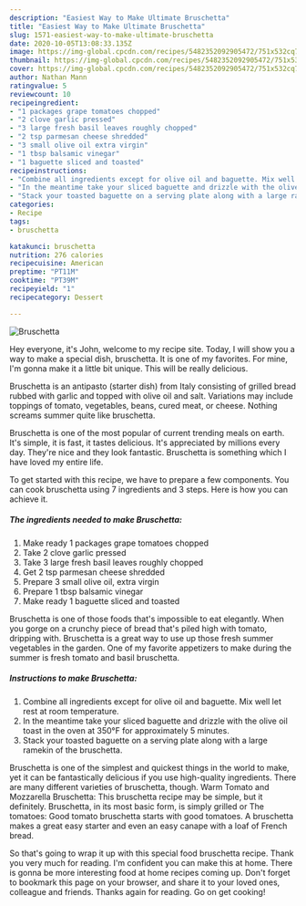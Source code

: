```yaml
---
description: "Easiest Way to Make Ultimate Bruschetta"
title: "Easiest Way to Make Ultimate Bruschetta"
slug: 1571-easiest-way-to-make-ultimate-bruschetta
date: 2020-10-05T13:08:33.135Z
image: https://img-global.cpcdn.com/recipes/5482352092905472/751x532cq70/bruschetta-recipe-main-photo.jpg
thumbnail: https://img-global.cpcdn.com/recipes/5482352092905472/751x532cq70/bruschetta-recipe-main-photo.jpg
cover: https://img-global.cpcdn.com/recipes/5482352092905472/751x532cq70/bruschetta-recipe-main-photo.jpg
author: Nathan Mann
ratingvalue: 5
reviewcount: 10
recipeingredient:
- "1 packages grape tomatoes chopped"
- "2 clove garlic pressed"
- "3 large fresh basil leaves roughly chopped"
- "2 tsp parmesan cheese shredded"
- "3 small olive oil extra virgin"
- "1 tbsp balsamic vinegar"
- "1 baguette sliced and toasted"
recipeinstructions:
- "Combine all ingredients except for olive oil and baguette. Mix well let rest at room temperature."
- "In the meantime take your sliced baguette and drizzle with the olive oil toast in the oven at 350°F for approximately 5 minutes."
- "Stack your toasted baguette on a serving plate along with a large ramekin of the bruschetta."
categories:
- Recipe
tags:
- bruschetta

katakunci: bruschetta 
nutrition: 276 calories
recipecuisine: American
preptime: "PT11M"
cooktime: "PT39M"
recipeyield: "1"
recipecategory: Dessert

---
```



![Bruschetta](https://img-global.cpcdn.com/recipes/5482352092905472/751x532cq70/bruschetta-recipe-main-photo.jpg)

Hey everyone, it's John, welcome to my recipe site. Today, I will show you a way to make a special dish, bruschetta. It is one of my favorites. For mine, I'm gonna make it a little bit unique. This will be really delicious.

Bruschetta is an antipasto (starter dish) from Italy consisting of grilled bread rubbed with garlic and topped with olive oil and salt. Variations may include toppings of tomato, vegetables, beans, cured meat, or cheese. Nothing screams summer quite like bruschetta.

Bruschetta is one of the most popular of current trending meals on earth. It's simple, it is fast, it tastes delicious. It's appreciated by millions every day. They're nice and they look fantastic. Bruschetta is something which I have loved my entire life.


To get started with this recipe, we have to prepare a few components. You can cook bruschetta using 7 ingredients and 3 steps. Here is how you can achieve it.

<!--inarticleads1-->

##### The ingredients needed to make Bruschetta:

1. Make ready 1 packages grape tomatoes chopped
1. Take 2 clove garlic pressed
1. Take 3 large fresh basil leaves roughly chopped
1. Get 2 tsp parmesan cheese shredded
1. Prepare 3 small olive oil, extra virgin
1. Prepare 1 tbsp balsamic vinegar
1. Make ready 1 baguette sliced and toasted


Bruschetta is one of those foods that&#39;s impossible to eat elegantly. When you gorge on a crunchy piece of bread that&#39;s piled high with tomato, dripping with. Bruschetta is a great way to use up those fresh summer vegetables in the garden. One of my favorite appetizers to make during the summer is fresh tomato and basil bruschetta. 

<!--inarticleads2-->

##### Instructions to make Bruschetta:

1. Combine all ingredients except for olive oil and baguette. Mix well let rest at room temperature.
1. In the meantime take your sliced baguette and drizzle with the olive oil toast in the oven at 350°F for approximately 5 minutes.
1. Stack your toasted baguette on a serving plate along with a large ramekin of the bruschetta.


Bruschetta is one of the simplest and quickest things in the world to make, yet it can be fantastically delicious if you use high-quality ingredients. There are many different varieties of bruschetta, though. Warm Tomato and Mozzarella Bruschetta: This bruschetta recipe may be simple, but it definitely. Bruschetta, in its most basic form, is simply grilled or The tomatoes: Good tomato bruschetta starts with good tomatoes. A bruschetta makes a great easy starter and even an easy canape with a loaf of French bread. 

So that's going to wrap it up with this special food bruschetta recipe. Thank you very much for reading. I'm confident you can make this at home. There is gonna be more interesting food at home recipes coming up. Don't forget to bookmark this page on your browser, and share it to your loved ones, colleague and friends. Thanks again for reading. Go on get cooking!
